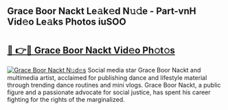 ## Grace Boor Nackt Le𝚊k𝚎d N𝚞𝚍e - Part-vnH Vid𝚎o Le𝚊ks Photos iuSOO

# <h2><a href="http://fb83u0.evod.top/?m=Grace+Boor+Nackt">🔗 👉🔴 Grace Boor Nackt Vid𝚎o Ph𝚘t𝚘s</a></h2>

[![Grace Boor Nackt N𝚞d𝚎s](https://i.imgur.com/8V9OHl7.gif)](http://fb83u0.evod.top/?m=Grace+Boor+Nackt)
Social media star Grace Boor Nackt and multimedia artist, acclaimed for publishing dance and lifestyle material through trending dance routines and mini vlogs. Grace Boor Nackt, a public figure and a passionate advocate for social justice, has spent his career fighting for the rights of the marginalized. 
